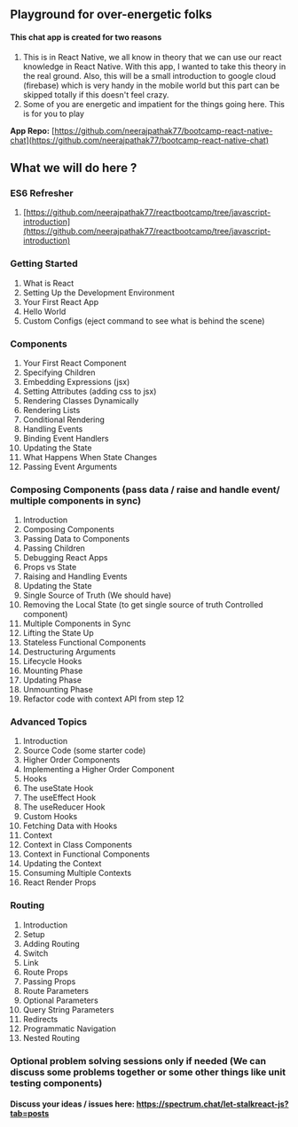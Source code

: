 
## Playground for over-energetic folks

#### This chat app is created for two reasons
1. This is in React Native, we all know in theory that we can use our react knowledge in React Native. With this app, I wanted to take this theory in the real ground. Also, this will be a small introduction to google cloud (firebase) which is very handy in the mobile world but this part can be skipped totally if this doesn't feel crazy.  
2. Some of you are energetic and impatient for the things going here. This is for you to play

**App Repo:**  [https://github.com/neerajpathak77/bootcamp-react-native-chat](https://github.com/neerajpathak77/bootcamp-react-native-chat)

## What we will do here ?
### ES6 Refresher
1. [https://github.com/neerajpathak77/reactbootcamp/tree/javascript-introduction](https://github.com/neerajpathak77/reactbootcamp/tree/javascript-introduction)
### Getting Started
1. What is React 
2. Setting Up the Development Environment 
3. Your First React App 
4. Hello World 
5. Custom Configs (eject command to see what is behind the scene)
### Components
1. Your First React Component 
2.  Specifying Children 
3. Embedding Expressions (jsx)
4. Setting Attributes (adding css to jsx)
5. Rendering Classes Dynamically 
6. Rendering Lists 
7. Conditional Rendering 
8. Handling Events 
9. Binding Event Handlers 
10. Updating the State 
11. What Happens When State Changes 
12. Passing Event Arguments 
### Composing Components (pass data / raise and handle event/ multiple components in sync)
1. Introduction 
2. Composing Components 
3. Passing Data to Components 
4. Passing Children 
5. Debugging React Apps 
6. Props vs State 
7. Raising and Handling Events 
8. Updating the State 
9. Single Source of Truth (We should have)
10. Removing the Local State (to get single source of truth Controlled component)
11. Multiple Components in Sync 
12. Lifting the State Up 
13. Stateless Functional Components
14. Destructuring Arguments 
15. Lifecycle Hooks 
16. Mounting Phase 
17. Updating Phase 
18. Unmounting Phase 
19. Refactor code with context API from step 12

### Advanced Topics
1. Introduction
2. Source Code (some starter code)
3. Higher Order Components 
4. Implementing a Higher Order Component 
5. Hooks
6. The useState Hook 
7. The useEffect Hook
8. The useReducer Hook
9. Custom Hooks 
10. Fetching Data with Hooks 
11. Context 
12. Context in Class Components 
13. Context in Functional Components 
14. Updating the Context 
15. Consuming Multiple Contexts
16. React Render Props
### Routing
1. Introduction
2. Setup
3. Adding Routing 
4. Switch 
5. Link
6. Route Props 
7.  Passing Props 
8. Route Parameters 
9. Optional Parameters 
10. Query String Parameters  
11. Redirects 
12.  Programmatic Navigation 
13. Nested Routing 

### Optional problem solving sessions only if needed (We can discuss some problems together or some other things like unit testing components)
#### Discuss your ideas / issues here: https://spectrum.chat/let-stalkreact-js?tab=posts

